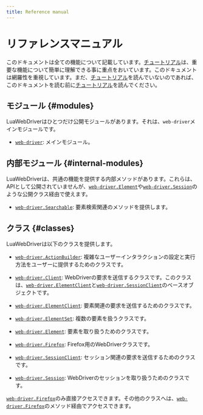 ```yaml
---
title: Reference manual
---
```


# リファレンスマニュアル

このドキュメントは全ての機能について記載しています。[チュートリアル][tutorial]は、重要な機能について簡単に理解できる事に重点をおいています。このドキュメントは網羅性を重視しています。まだ、[チュートリアル][tutorial]を読んでいないのであれば、このドキュメントを読む前に[チュートリアル][tutorial]を読んでください。

## モジュール {#modules}

LuaWebDriverはひとつだけ公開モジュールがあります。それは、`web-driver`メインモジュールです。 

  * [`web-driver`][web-driver]: メインモジュール。

## 内部モジュール {#internal-modules}

LuaWebDriverは、共通の機能を提供する内部メソッドがあります。これらは、APIとして公開されていませんが、[`web-driver.Element`][element]や[`web-driver.Session`][session]のような公開クラス経由で使えます。

  * [`web-driver.Searchable`][searchable]: 要素検索関連のメソッドを提供します。

## クラス {#classes}

LuaWebDriverは以下のクラスを提供します。

  * [`web-driver.ActionBuilder`][action-builder]: 複雑なユーザーインタラクションの設定と実行方法をユーザーに提供するためのクラスです。

  * [`web-driver.Client`][client]: WebDriverの要求を送信するクラスです。このクラスは、[`web-driver.ElementClient`][element-client]と[`web-driver.SessionClient`][session-client]のベースオブジェクトです。

  * [`web-driver.ElementClient`][element-client]: 要素関連の要求を送信するためのクラスです。　

  * [`web-driver.ElementSet`][elementset]: 複数の要素を扱うクラスです。

  * [`web-driver.Element`][element]: 要素を取り扱うためのクラスです。

  * [`web-driver.Firefox`][firefox]: Firefox用のWebDriverクラスです。

  * [`web-driver.SessionClient`][session-client]: セッション関連の要求を送信するためのクラスです。

  * [`web-driver.Session`][session]: WebDriverのセッションを取り扱うためのクラスです。

[`web-driver.Firefox`][firefox]のみ直接アクセスできます。その他のクラスへは、[`web-driver.Firefox`][firefox]のメソッド経由でアクセスできます。


[tutorial]:../tutorial/

[web-driver]:web-driver.html

[element]:element.html

[session]:session.html

[searchable]:searchable.html

[action-builder]:action-builder.html

[client]:client.html

[element-client]:element-client.html

[session-client]:session-client.html

[elementset]:elementset.html

[firefox]:firefox.html

